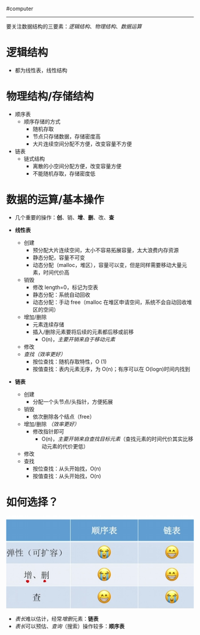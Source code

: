 #computer 

---
要关注数据结构的三要素：*逻辑结构*、*物理结构*、*数据运算*

# 逻辑结构

- 都为线性表，线性结构

# 物理结构/存储结构

- 顺序表
	- 顺序存储的方式
		- 随机存取
		- 节点只存储数据，存储密度高
		- 大片连续空间分配不方便，改变容量不方便
- 链表
	- 链式结构
		- 离散的小空间分配方便，改变容量方便
		- 不能随机存取，存储密度低

# 数据的运算/基本操作

- 几个重要的操作：**创**、销、**增**、**删**、改、**查**

- **线性表**
	- 创建
		- 预分配大片连续空间，太小不容易拓展容量，太大浪费内存资源
		- 静态分配，容量不可变
		- 动态分配（malloc，堆区），容量可以变，但是同样需要移动大量元素，时间代价高
	- 销毁
		- 修改 length=0，标记为空表
		- 静态分配：系统自动回收
		- 动态分配：手动 free（malloc 在堆区申请空间，系统不会自动回收堆区的空间）
	- 增加/删除
		- 元素连续存储
		- 插入/删除元素要将后续的元素都后移或前移
			- O(n)，*主要开销来自于移动元素*
	- 修改
	- *查找（效率更好）*
		- 按位查找：随机存取特性，O (1)
		- 按值查找：表内元素无序，为 O(n)；有序可以在 O(logn)时间内找到
- **链表**
	- 创建
		- 分配一个头节点/头指针，方便拓展
	- 销毁
		- 依次删除各个结点（free）
	- 增加/删除 *（效率更好）*
		- 修改指针即可
			- O(n)，*主要开销来自查找目标元素*（查找元素的时间代价其实比移动元素的代价更低）
	- 修改
	- 查找
		- 按位查找：从头开始找，O(n)
		- 按值查找：从头开始找，O(n)

# 如何选择？

![](../../img/Pasted%20image%2020231209153117.png)

- *表长*难以估计，经常*增删*元素：**链表**
- *表长*可以预估、*查询*（搜索）操作较多：**顺序表**



